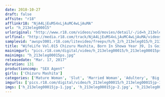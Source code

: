 ```yaml
---
date: 2018-10-27
draft: false
affsite: "r18"
afflinkr18: "NjA4LjEuMS4xLjAuMC4wLjAuMA"
url: "h_213eleg00015"
urloriginal: "http://www.r18.com/videos/vod/movies/detail/-/id=h_213eleg00015"
urlfinal: "http://media.r18.com/track/NjA4LjEuMS4xLjAuMC4wLjAuMA/videos/vod/movies/detail/-/id=h_213eleg00015"
samplevid: "awspv3001.r18.com/litevideo/freepv/h/h_2/h_213eleg015/h_213eleg015_dmb_s.mp4"
title: "WifeLife Vol.015 Chizuru Mashita, Born In Showa Year 39, Is Going Cum Crazy She Was 52 Years Old At The Time Of Filming Her Measurements: 90/63/97 97"
mainimgurl: "pics.r18.com/digital/video/h_213eleg00015/h_213eleg00015ps.jpg"
mainimgs: "h_213eleg00015ps.jpg"
releasedate: "Mar. 17, 2017"
duration: 131
productioncomp: "SEX Agent"
girls: ['Chizuru Mashita']
categories: ['Mature Woman', 'Slut', 'Married Woman', 'Adultery', 'Big Asses', 'Orgy', 'Variety', 'Ass Lover', 'Featured Actress', 'Blowjob']
imgurls: ['pics.r18.com/digital/video/h_213eleg00015/h_213eleg00015jp-1.jpg', 'pics.r18.com/digital/video/h_213eleg00015/h_213eleg00015jp-2.jpg', 'pics.r18.com/digital/video/h_213eleg00015/h_213eleg00015jp-3.jpg', 'pics.r18.com/digital/video/h_213eleg00015/h_213eleg00015jp-4.jpg', 'pics.r18.com/digital/video/h_213eleg00015/h_213eleg00015jp-5.jpg', 'pics.r18.com/digital/video/h_213eleg00015/h_213eleg00015jp-6.jpg', 'pics.r18.com/digital/video/h_213eleg00015/h_213eleg00015jp-7.jpg', 'pics.r18.com/digital/video/h_213eleg00015/h_213eleg00015jp-8.jpg', 'pics.r18.com/digital/video/h_213eleg00015/h_213eleg00015jp-9.jpg', 'pics.r18.com/digital/video/h_213eleg00015/h_213eleg00015jp-10.jpg', 'pics.r18.com/digital/video/h_213eleg00015/h_213eleg00015jp-11.jpg', 'pics.r18.com/digital/video/h_213eleg00015/h_213eleg00015jp-12.jpg', 'pics.r18.com/digital/video/h_213eleg00015/h_213eleg00015jp-13.jpg', 'pics.r18.com/digital/video/h_213eleg00015/h_213eleg00015jp-14.jpg', 'pics.r18.com/digital/video/h_213eleg00015/h_213eleg00015jp-15.jpg', 'pics.r18.com/digital/video/h_213eleg00015/h_213eleg00015jp-16.jpg', 'pics.r18.com/digital/video/h_213eleg00015/h_213eleg00015jp-17.jpg', 'pics.r18.com/digital/video/h_213eleg00015/h_213eleg00015jp-18.jpg', 'pics.r18.com/digital/video/h_213eleg00015/h_213eleg00015jp-19.jpg']
imgs: ['h_213eleg00015jp-1.jpg', 'h_213eleg00015jp-2.jpg', 'h_213eleg00015jp-3.jpg', 'h_213eleg00015jp-4.jpg', 'h_213eleg00015jp-5.jpg', 'h_213eleg00015jp-6.jpg', 'h_213eleg00015jp-7.jpg', 'h_213eleg00015jp-8.jpg', 'h_213eleg00015jp-9.jpg', 'h_213eleg00015jp-10.jpg', 'h_213eleg00015jp-11.jpg', 'h_213eleg00015jp-12.jpg', 'h_213eleg00015jp-13.jpg', 'h_213eleg00015jp-14.jpg', 'h_213eleg00015jp-15.jpg', 'h_213eleg00015jp-16.jpg', 'h_213eleg00015jp-17.jpg', 'h_213eleg00015jp-18.jpg', 'h_213eleg00015jp-19.jpg']
---
```


